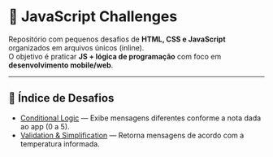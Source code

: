 # 🚀 JavaScript Challenges

Repositório com pequenos desafios de **HTML, CSS e JavaScript** organizados em arquivos únicos (inline).  
O objetivo é praticar **JS + lógica de programação** com foco em **desenvolvimento mobile/web**.

---

## 📂 Índice de Desafios

- [Conditional Logic](./conditional-logic/index.html) — Exibe mensagens diferentes conforme a nota dada ao app (0 a 5).
- [Validation & Simplification](./validation-simplification/index.html) — Retorna mensagens de acordo com a temperatura informada.
